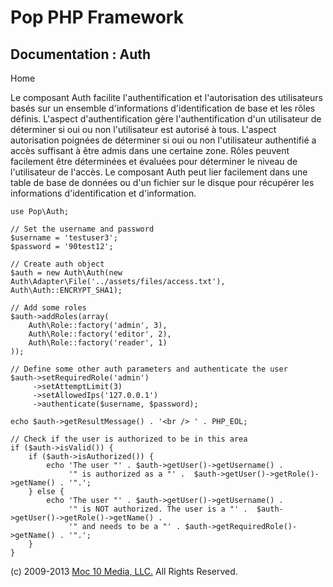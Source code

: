 Pop PHP Framework
=================

Documentation : Auth
--------------------

Home

Le composant Auth facilite l'authentification et l'autorisation des
utilisateurs basés sur un ensemble d'informations d'identification de
base et les rôles définis. L'aspect d'authentification gère
l'authentification d'un utilisateur de déterminer si oui ou non
l'utilisateur est autorisé à tous. L'aspect autorisation poignées de
déterminer si oui ou non l'utilisateur authentifié a accès suffisant à
être admis dans une certaine zone. Rôles peuvent facilement être
déterminées et évaluées pour déterminer le niveau de l'utilisateur de
l'accès. Le composant Auth peut lier facilement dans une table de base
de données ou d'un fichier sur le disque pour récupérer les informations
d'identification et d'information.

    use Pop\Auth;

    // Set the username and password
    $username = 'testuser3';
    $password = '90test12';

    // Create auth object
    $auth = new Auth\Auth(new Auth\Adapter\File('../assets/files/access.txt'), Auth\Auth::ENCRYPT_SHA1);

    // Add some roles
    $auth->addRoles(array(
        Auth\Role::factory('admin', 3),
        Auth\Role::factory('editor', 2),
        Auth\Role::factory('reader', 1)
    ));

    // Define some other auth parameters and authenticate the user
    $auth->setRequiredRole('admin')
         ->setAttemptLimit(3)
         ->setAllowedIps('127.0.0.1')
         ->authenticate($username, $password);

    echo $auth->getResultMessage() . '<br /> ' . PHP_EOL;

    // Check if the user is authorized to be in this area
    if ($auth->isValid()) {
        if ($auth->isAuthorized()) {
            echo 'The user "' . $auth->getUser()->getUsername() .
                 '" is authorized as a "' .  $auth->getUser()->getRole()->getName() . '".';
        } else {
            echo 'The user "' . $auth->getUser()->getUsername() .
                 '" is NOT authorized. The user is a "' .  $auth->getUser()->getRole()->getName() .
                 '" and needs to be a "' . $auth->getRequiredRole()->getName() . '".';
        }
    }

\(c) 2009-2013 [Moc 10 Media, LLC.](http://www.moc10media.com) All
Rights Reserved.
